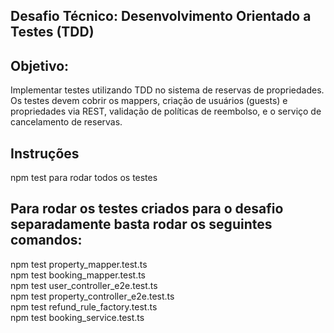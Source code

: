 ## Desafio Técnico: Desenvolvimento Orientado a Testes (TDD)  
## Objetivo:  
Implementar testes utilizando TDD no sistema de reservas de propriedades. Os testes devem cobrir os mappers, criação de usuários (guests) e propriedades via REST, validação de políticas de reembolso, e o serviço de cancelamento de reservas.  
## Instruções  
npm test para rodar todos os testes

## Para rodar os testes criados para o desafio separadamente basta rodar os seguintes comandos:  
npm test property_mapper.test.ts  
npm test booking_mapper.test.ts  
npm test user_controller_e2e.test.ts  
npm test property_controller_e2e.test.ts  
npm test refund_rule_factory.test.ts  
npm test booking_service.test.ts  
